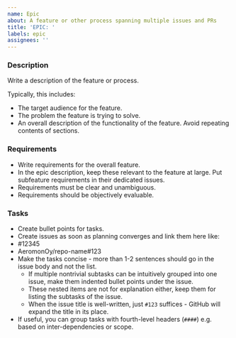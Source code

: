 ```yaml
---
name: Epic
about: A feature or other process spanning multiple issues and PRs
title: 'EPIC: '
labels: epic
assignees: ''
---
```


### Description

Write a description of the feature or process.

Typically, this includes:

* The target audience for the feature.
* The problem the feature is trying to solve.
* An overall description of the functionality of the feature. Avoid repeating contents of sections.

### Requirements

* Write requirements for the overall feature.
* In the epic description, keep these relevant to the feature at large. Put subfeature requirements in their dedicated issues.
* Requirements must be clear and unambiguous.
* Requirements should be objectively evaluable.

### Tasks

* Create bullet points for tasks.
* Create issues as soon as planning converges and link them here like:
* #12345
* AeromonOy/repo-name#123
* Make the tasks concise - more than 1-2 sentences should go in the issue body and not the list.
    * If multiple nontrivial subtasks can be intuitively grouped into one issue, make them indented bullet points under the issue.
    * These nested items are not for explanation either, keep them for listing the subtasks of the issue.
    * When the issue title is well-written, just `#123` suffices - GitHub will expand the title in its place.
* If useful, you can group tasks with fourth-level headers (`####`) e.g. based on inter-dependencies or scope. 

